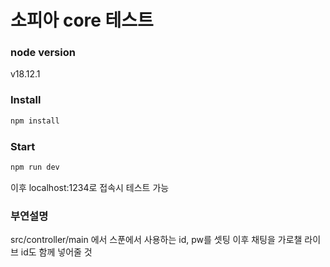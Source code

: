 # 소피아 core 테스트

### node version
v18.12.1
### Install
```sh
npm install
```
### Start
``` sh
npm run dev
```
이후 localhost:1234로 접속시 테스트 가능
### 부연설명
src/controller/main 에서 스푼에서 사용하는 id, pw를 셋팅
이후 채팅을 가로챌 라이브 id도 함께 넣어줄 것
